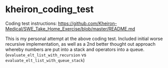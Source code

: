 # kheiron_coding_test

Coding test instructions: https://github.com/Kheiron-Medical/SWE_Take_Home_Exercise/blob/master/README.md

This is my personal attempt at the above coding test. Included initial worse recursive implementation, as well as a 2nd better thought out approach whereby numbers are put into a stack and operators into a queue. (`evaluate_elt_list_with_recursion` vs `evaluate_elt_list_with_queue_stack`)
